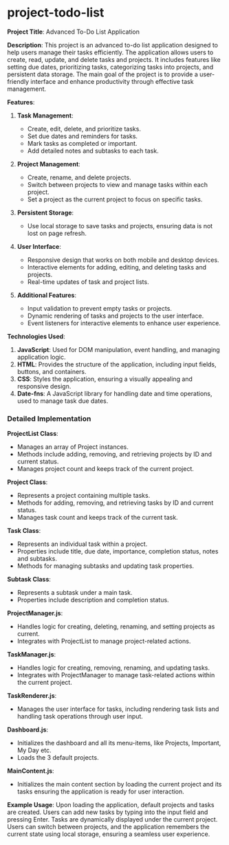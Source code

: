 # project-todo-list

**Project Title**: Advanced To-Do List Application

**Description**:
This project is an advanced to-do list application designed to help users manage their tasks efficiently. The application allows users to create, read, update, and delete tasks and projects. It includes features like setting due dates, prioritizing tasks, categorizing tasks into projects, and persistent data storage. The main goal of the project is to provide a user-friendly interface and enhance productivity through effective task management.

**Features**:
1. **Task Management**:
   - Create, edit, delete, and prioritize tasks.
   - Set due dates and reminders for tasks.
   - Mark tasks as completed or important.
   - Add detailed notes and subtasks to each task.

2. **Project Management**:
   - Create, rename, and delete projects.
   - Switch between projects to view and manage tasks within each project.
   - Set a project as the current project to focus on specific tasks.

3. **Persistent Storage**:
   - Use local storage to save tasks and projects, ensuring data is not lost on page refresh.

4. **User Interface**:
   - Responsive design that works on both mobile and desktop devices.
   - Interactive elements for adding, editing, and deleting tasks and projects.
   - Real-time updates of task and project lists.

5. **Additional Features**:
   - Input validation to prevent empty tasks or projects.
   - Dynamic rendering of tasks and projects to the user interface.
   - Event listeners for interactive elements to enhance user experience.

**Technologies Used**:
1. **JavaScript**: Used for DOM manipulation, event handling, and managing application logic.
2. **HTML**: Provides the structure of the application, including input fields, buttons, and containers.
3. **CSS**: Styles the application, ensuring a visually appealing and responsive design.
4. **Date-fns**: A JavaScript library for handling date and time operations, used to manage task due dates.

### Detailed Implementation

**ProjectList Class**:
- Manages an array of Project instances.
- Methods include adding, removing, and retrieving projects by ID and current status.
- Manages project count and keeps track of the current project.

**Project Class**:
- Represents a project containing multiple tasks.
- Methods for adding, removing, and retrieving tasks by ID and current status.
- Manages task count and keeps track of the current task.

**Task Class**:
- Represents an individual task within a project.
- Properties include title, due date, importance, completion status, notes and subtasks.
- Methods for managing subtasks and updating task properties.

**Subtask Class**:
- Represents a subtask under a main task.
- Properties include description and completion status.

**ProjectManager.js**:
- Handles logic for creating, deleting, renaming, and setting projects as current.
- Integrates with ProjectList to manage project-related actions.

**TaskManager.js**:
- Handles logic for creating, removing, renaming, and updating tasks.
- Integrates with ProjectManager to manage task-related actions within the current project.

**TaskRenderer.js**:
- Manages the user interface for tasks, including rendering task lists and handling task operations through user input.

**Dashboard.js**:
- Initializes the dashboard and all its menu-items, like Projects, Important, My Day etc.
- Loads the 3 default projects.

**MainContent.js**:
- Initializes the main content section by loading the current project and its tasks ensuring the application is ready for user interaction.

**Example Usage**:
Upon loading the application, default projects and tasks are created. Users can add new tasks by typing into the input field and pressing Enter. Tasks are dynamically displayed under the current project. Users can switch between projects, and the application remembers the current state using local storage, ensuring a seamless user experience.
